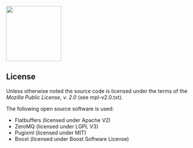 <img src="doc/images/FRASER_logo.png" height="150px" />

License
-------

Unless otherwise noted the source code is licensed under the
terms of the *Mozilla Public License, v. 2.0* (see mpl-v2.0.txt).

The following open source software is used:

 - Flatbuffers (licensed under Apache V2)
 - ZeroMQ (licensed under LGPL V3)
 - Pugixml (licensed under MIT)
 - Boost (licensed under Boost Software License)


[German Aerospace Center (DLR)]: http://www.dlr.de/irs/en/